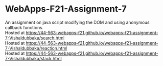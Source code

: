 # WebApps-F21-Assignment-7
An assignment on java script modifying the DOM and using anonymous callback functions. <br>
Hosted at https://44-563-webapps-f21.github.io/webapps-f21-assignment-7-Vishaldubbaka/search.html<br>
Hosted at https://44-563-webapps-f21.github.io/webapps-f21-assignment-7-Vishaldubbaka/reaction.html<br>
Hosted at https://44-563-webapps-f21.github.io/webapps-f21-assignment-7-Vishaldubbaka/stack.html<br>